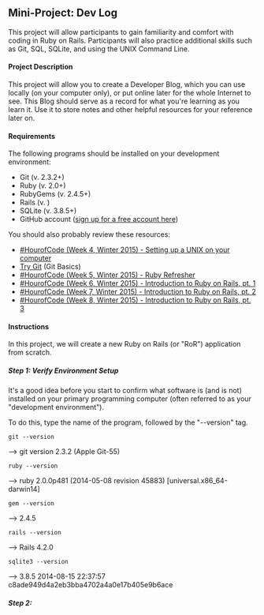 ## Mini-Project: Dev Log

This project will allow participants to gain familiarity and comfort with coding in Ruby on Rails. Participants will also practice additional skills such as Git, SQL, SQLite, and using the UNIX Command Line.

#### Project Description

This project will allow you to create a Developer Blog, which you can use locally (on your computer only), or put online later for the whole Internet to see. This Blog should serve as a record for what you're learning as you learn it. Use it to store notes and other helpful resources for your reference later on.

#### Requirements

The following programs should be installed on your development environment:

- Git (v. 2.3.2+)
- Ruby (v. 2.0+)
- RubyGems (v. 2.4.5+)
- Rails (v. )
- SQLite (v. 3.8.5+)
- GitHub account ([sign up for a free account here](https://www.github.com/join))

You should also probably review these resources:

- [#HourofCode (Week 4, Winter 2015) - Setting up a UNIX on your computer](https://groups.google.com/forum/#!topic/hourofcode-at-southseattlecollege/WKWb85YrHqA)
- [Try Git](https://try.github.io) (Git Basics)
- [#HourofCode (Week 5, Winter 2015) - Ruby Refresher](https://groups.google.com/forum/#!topic/hourofcode-at-southseattlecollege/je8PGDnJgg0)
- [#HourofCode (Week 6, Winter 2015) - Introduction to Ruby on Rails, pt. 1](https://groups.google.com/forum/#!topic/hourofcode-at-southseattlecollege/kd4V5S-fRUQ)
- [#HourofCode (Week 7, Winter 2015) - Introduction to Ruby on Rails, pt. 2](https://groups.google.com/forum/#!topic/hourofcode-at-southseattlecollege/8SOXti92Q_w)
- [#HourofCode (Week 8, Winter 2015) - Introduction to Ruby on Rails, pt. 3](https://groups.google.com/forum/#!topic/hourofcode-at-southseattlecollege/K2dw5gHo_5o)


#### Instructions

In this project, we will create a new Ruby on Rails (or "RoR") application from scratch.

##### Step 1: Verify Environment Setup

It's a good idea before you start to confirm what software is (and is not) installed on your primary programming computer (often referred to as your "development environment"). 

To do this, type the name of the program, followed by the "--version" tag. 

```
git --version
```
--> git version 2.3.2 (Apple Git-55)

```
ruby --version
```
--> ruby 2.0.0p481 (2014-05-08 revision 45883) [universal.x86_64-darwin14]

```
gem --version
```
--> 2.4.5

```
rails --version
```
--> Rails 4.2.0

```
sqlite3 --version
```
--> 
3.8.5 2014-08-15 22:37:57 c8ade949d4a2eb3bba4702a4a0e17b405e9b6ace

##### Step 2:  

